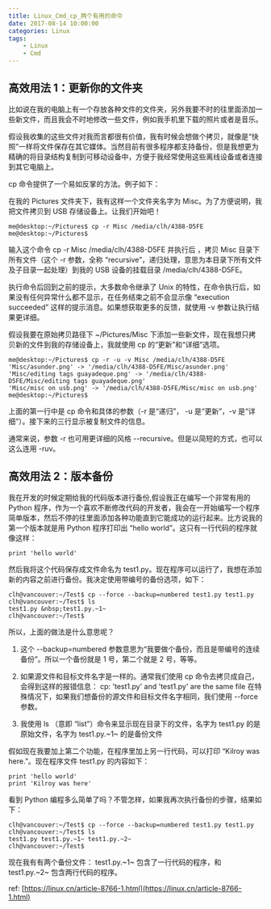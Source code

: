 ```yaml
---
title: Linux_Cmd_cp_两个有用的命令
date: 2017-08-14 10:00:00
categories: Linux
tags:
    - Linux
    - Cmd
---
```



<!-- more -->

## 高效用法 1：更新你的文件夹

比如说在我的电脑上有一个存放各种文件的文件夹，另外我要不时的往里面添加一些新文件，而且我会不时地修改一些文件，例如我手机里下载的照片或者是音乐。

假设我收集的这些文件对我而言都很有价值，我有时候会想做个拷贝，就像是“快照”一样将文件保存在其它媒体。当然目前有很多程序都支持备份，但是我想更为精确的将目录结构复制到可移动设备中，方便于我经常使用这些离线设备或者连接到其它电脑上。

cp 命令提供了一个易如反掌的方法。例子如下：

在我的 Pictures 文件夹下，我有这样一个文件夹名字为 Misc。为了方便说明，我把文件拷贝到 USB 存储设备上。让我们开始吧！
```
me@desktop:~/Pictures$ cp -r Misc /media/clh/4388-D5FE
me@desktop:~/Pictures$
```
输入这个命令 cp -r Misc /media/clh/4388-D5FE 并执行后 ，拷贝 Misc 目录下所有文件（这个 -r 参数，全称 “recursive”，递归处理，意思为本目录下所有文件及子目录一起处理）到我的 USB 设备的挂载目录 /media/clh/4388-D5FE。

执行命令后回到之前的提示，大多数命令继承了 Unix 的特性，在命令执行后，如果没有任何异常什么都不显示，在任务结束之前不会显示像 “execution succeeded” 这样的提示消息。如果想获取更多的反馈，就使用 -v 参数让执行结果更详细。

假设我要在原始拷贝路径下 ~/Pictures/Misc 下添加一些新文件，现在我想只拷贝新的文件到我的存储设备上，我就使用 cp 的“更新”和“详细”选项。
```
me@desktop:~/Pictures$ cp -r -u -v Misc /media/clh/4388-D5FE
'Misc/asunder.png' -> '/media/clh/4388-D5FE/Misc/asunder.png'
'Misc/editing tags guayadeque.png' -> '/media/clh/4388-D5FE/Misc/editing tags guayadeque.png'
'Misc/misc on usb.png' -> '/media/clh/4388-D5FE/Misc/misc on usb.png'
me@desktop:~/Pictures$
```
上面的第一行中是 cp 命令和具体的参数（-r 是“递归”， -u 是“更新”，-v 是“详细”）。接下来的三行显示被复制文件的信息。

通常来说，参数 -r 也可用更详细的风格 --recursive。但是以简短的方式，也可以这么连用 -ruv。

## 高效用法 2：版本备份
我在开发的时候定期给我的代码版本进行备份,假设我正在编写一个非常有用的 Python 程序，作为一个喜欢不断修改代码的开发者，我会在一开始编写一个程序简单版本，然后不停的往里面添加各种功能直到它能成功的运行起来。比方说我的第一个版本就是用 Python 程序打印出 “hello world”。这只有一行代码的程序就像这样：
```
print 'hello world'
```
然后我将这个代码保存成文件命名为 test1.py。现在程序可以运行了，我想在添加新的内容之前进行备份。我决定使用带编号的备份选项，如下：
```
clh@vancouver:~/Test$ cp --force --backup=numbered test1.py test1.py
clh@vancouver:~/Test$ ls
test1.py &nbsp;test1.py.~1~
clh@vancouver:~/Test$
```
所以，上面的做法是什么意思呢？

1. 这个 --backup=numbered 参数意思为“我要做个备份，而且是带编号的连续备份”。所以一个备份就是 1 号，第二个就是 2 号，等等。

2. 如果源文件和目标文件名字是一样的。通常我们使用 cp 命令去拷贝成自己，会得到这样的报错信息：
cp: 'test1.py' and 'test1.py' are the same file
在特殊情况下，如果我们想备份的源文件和目标文件名字相同，我们使用 --force 参数。

3. 我使用 ls （意即 “list”）命令来显示现在目录下的文件，名字为 test1.py 的是原始文件，名字为 test1.py.~1~ 的是备份文件

假如现在我要加上第二个功能，在程序里加上另一行代码，可以打印 “Kilroy was here.”。现在程序文件 test1.py 的内容如下：
```
print 'hello world'
print 'Kilroy was here'
```
看到 Python 编程多么简单了吗？不管怎样，如果我再次执行备份的步骤，结果如下：
```
clh@vancouver:~/Test$ cp --force --backup=numbered test1.py test1.py
clh@vancouver:~/Test$ ls
test1.py test1.py.~1~ test1.py.~2~
clh@vancouver:~/Test$
```
现在我有有两个备份文件： test1.py.~1~ 包含了一行代码的程序，和 test1.py.~2~ 包含两行代码的程序。

ref:
[https://linux.cn/article-8766-1.html](https://linux.cn/article-8766-1.html)

